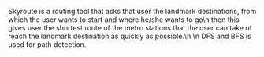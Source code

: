 Skyroute is a routing tool that asks that user the landmark destinations, from which the user wants to start and where he/she wants  to go\n 
 then this gives user the shortest route of the metro stations that the user can take ot reach the landmark destination as quickly as possible.\n
\n DFS and BFS is used for path detection.
